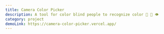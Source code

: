```yaml
---
title: Camera Color Picker
description: A tool for color blind people to recognize color 🎨 📸 👁️
category: project
demoLink: https://camera-color-picker.vercel.app/
---
```

